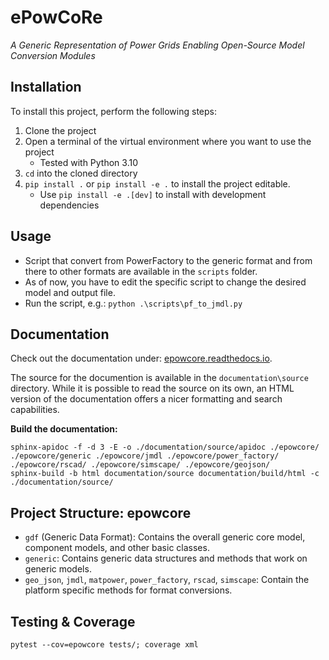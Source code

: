 # ePowCoRe

*A Generic Representation of Power Grids Enabling Open-Source Model Conversion Modules*


## Installation

To install this project, perform the following steps:

1. Clone the project
2. Open a terminal of the virtual environment where you want to use the project
    - Tested with Python 3.10
3. `cd` into the cloned directory
4. `pip install .` or `pip install -e .` to install the project editable.
    - Use `pip install -e .[dev]` to install with development dependencies


## Usage

- Script that convert from PowerFactory to the generic format and from there to other formats are available in the `scripts` folder.
- As of now, you have to edit the specific script to change the desired model and output file.
- Run the script, e.g.: `python .\scripts\pf_to_jmdl.py`


## Documentation

Check out the documentation under: [epowcore.readthedocs.io](https://epowcore.readthedocs.io).

The source for the documention is available in the `documentation\source` directory.
While it is possible to read the source on its own, an HTML version of the documentation offers a nicer formatting and search capabilities.

**Build the documentation:**

    sphinx-apidoc -f -d 3 -E -o ./documentation/source/apidoc ./epowcore/ ./epowcore/generic ./epowcore/jmdl ./epowcore/power_factory/ ./epowcore/rscad/ ./epowcore/simscape/ ./epowcore/geojson/
    sphinx-build -b html documentation/source documentation/build/html -c ./documentation/source/


## Project Structure: epowcore

- `gdf` (Generic Data Format): Contains the overall generic core model, component models, and other basic classes.
- `generic`: Contains generic data structures and methods that work on generic models.
- `geo_json`, `jmdl`, `matpower`, `power_factory`, `rscad`, `simscape`: Contain the platform specific methods for format conversions.


## Testing & Coverage

    pytest --cov=epowcore tests/; coverage xml
